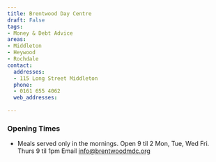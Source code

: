 ```yaml
---
title: Brentwood Day Centre
draft: False
tags:
- Money & Debt Advice
areas:
- Middleton
- Heywood
- Rochdale
contact:
  addresses:
  - 115 Long Street Middleton
  phone:
  - 0161 655 4062
  web_addresses:
  
---
```


### Opening Times
* Meals served only in the mornings.
Open 9 til 2 Mon, Tue, Wed Fri.   
Thurs  9 til 1pm
Email   info@brentwoodmdc.org


